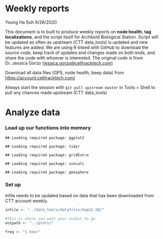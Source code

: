 Weekly reports
================
Young Ha Suh
9/28/2020

This document is to built to produce weekly reports on **node health**,
**tag localizations**, and the script itself for Archbold Biological
Station. Script will be updated as often as upstream (CTT data\_tools)
is updated and new features are added. We are using R linked with GitHub
to download the source code, keep track of updates and changes made on
both ends, and share the code with whoever is interested. The original
code is from Dr. Jessica Gorzo (<jessica.gorzo@celltracktech.com>).

Download all data files (GPS, node health, beep data) from
<https://account.celltracktech.com/>

Always start the session with `git pull upstream master` in Tools \>
Shell to pull any chances made upstream (CTT data\_tools)

# Analyze data

### Load up our functions into memory

    ## Loading required package: ggplot2

    ## Loading required package: tidyr

    ## Loading required package: gridExtra

    ## Loading required package: suncalc

    ## Loading required package: geosphere

### Set up

Infile needs to be updated based on data that has been downloaded from
CTT account weekly.

``` r
infile <- "../data_tools/datafiles/Sep22-28/" 

#This is where you want your output to go
outpath <- "../plots/"

freq <- "1 hour" 
```
